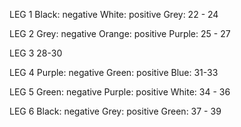 LEG 1 
	Black: negative
	White:  positive
	Grey:  22 - 24

LEG 2
	Grey: negative
	Orange: positive
	Purple: 25 - 27 

LEG 3
	28-30

LEG 4
	Purple: negative 
	Green: positive
	Blue: 31-33

LEG 5
	Green: negative
	Purple: positive
	White:  34 - 36

LEG 6
	Black: negative
	Grey: positive
	Green: 37 - 39
